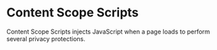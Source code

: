 # Content Scope Scripts
Content Scope Scripts injects JavaScript when a page loads to perform several privacy protections.

